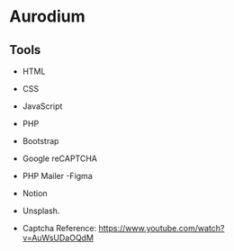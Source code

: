 # Aurodium

## Tools

- HTML
- CSS
- JavaScript
- PHP
- Bootstrap
- Google reCAPTCHA
- PHP Mailer 
 -Figma 
 - Notion 
 - Unsplash.

- Captcha Reference: https://www.youtube.com/watch?v=AuWsUDaOQdM
